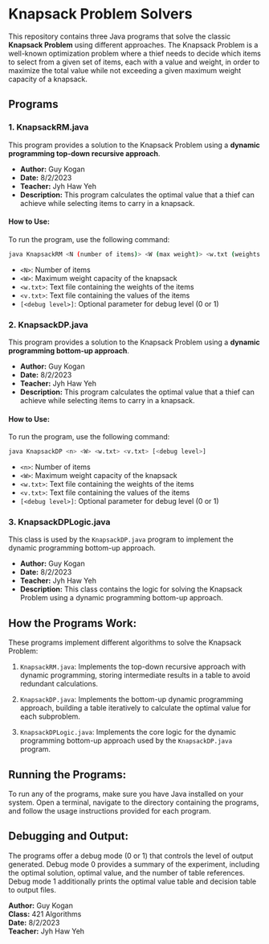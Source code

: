 # Knapsack Problem Solvers

This repository contains three Java programs that solve the classic **Knapsack Problem** using different approaches. The Knapsack Problem is a well-known optimization problem where a thief needs to decide which items to select from a given set of items, each with a value and weight, in order to maximize the total value while not exceeding a given maximum weight capacity of a knapsack.

## Programs

### 1. **KnapsackRM.java**

This program provides a solution to the Knapsack Problem using a **dynamic programming top-down recursive approach**.

- **Author:** Guy Kogan
- **Date:** 8/2/2023
- **Teacher:** Jyh Haw Yeh
- **Description:** This program calculates the optimal value that a thief can achieve while selecting items to carry in a knapsack.

#### How to Use:

To run the program, use the following command:

```bash
java KnapsackRM <N (number of items)> <W (max weight)> <w.txt (weights text file)> <v.txt (values text file)> [<debug level>]
```

- `<N>`: Number of items
- `<W>`: Maximum weight capacity of the knapsack
- `<w.txt>`: Text file containing the weights of the items
- `<v.txt>`: Text file containing the values of the items
- `[<debug level>]`: Optional parameter for debug level (0 or 1)

### 2. **KnapsackDP.java**

This program provides a solution to the Knapsack Problem using a **dynamic programming bottom-up approach**.

- **Author:** Guy Kogan
- **Date:** 8/2/2023
- **Teacher:** Jyh Haw Yeh
- **Description:** This program calculates the optimal value that a thief can achieve while selecting items to carry in a knapsack.

#### How to Use:

To run the program, use the following command:

```bash
java KnapsackDP <n> <W> <w.txt> <v.txt> [<debug level>]
```

- `<n>`: Number of items
- `<W>`: Maximum weight capacity of the knapsack
- `<w.txt>`: Text file containing the weights of the items
- `<v.txt>`: Text file containing the values of the items
- `[<debug level>]`: Optional parameter for debug level (0 or 1)

### 3. **KnapsackDPLogic.java**

This class is used by the `KnapsackDP.java` program to implement the dynamic programming bottom-up approach.

- **Author:** Guy Kogan
- **Date:** 8/2/2023
- **Teacher:** Jyh Haw Yeh
- **Description:** This class contains the logic for solving the Knapsack Problem using a dynamic programming bottom-up approach.

## How the Programs Work:

These programs implement different algorithms to solve the Knapsack Problem:

1. `KnapsackRM.java`: Implements the top-down recursive approach with dynamic programming, storing intermediate results in a table to avoid redundant calculations.

2. `KnapsackDP.java`: Implements the bottom-up dynamic programming approach, building a table iteratively to calculate the optimal value for each subproblem.

3. `KnapsackDPLogic.java`: Implements the core logic for the dynamic programming bottom-up approach used by the `KnapsackDP.java` program.

## Running the Programs:

To run any of the programs, make sure you have Java installed on your system. Open a terminal, navigate to the directory containing the programs, and follow the usage instructions provided for each program.

## Debugging and Output:

The programs offer a debug mode (0 or 1) that controls the level of output generated. Debug mode 0 provides a summary of the experiment, including the optimal solution, optimal value, and the number of table references. Debug mode 1 additionally prints the optimal value table and decision table to output files.

**Author:** Guy Kogan  
**Class:** 421 Algorithms  
**Date:** 8/2/2023  
**Teacher:** Jyh Haw Yeh